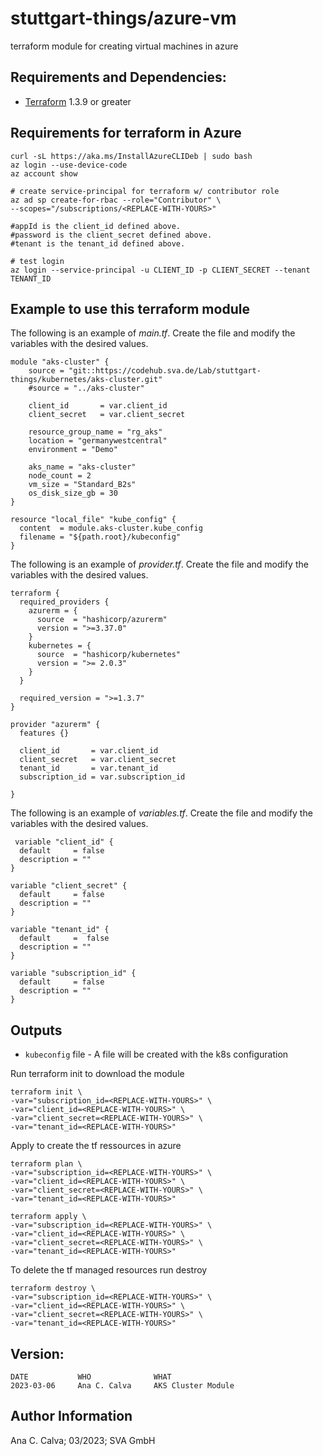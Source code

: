 # stuttgart-things/azure-vm

terraform module for creating virtual machines in azure

## Requirements and Dependencies:
- [Terraform](https://www.terraform.io/downloads.html) 1.3.9 or greater

## Requirements for terraform in Azure
```
curl -sL https://aka.ms/InstallAzureCLIDeb | sudo bash
az login --use-device-code
az account show

# create service-principal for terraform w/ contributor role
az ad sp create-for-rbac --role="Contributor" \
--scopes="/subscriptions/<REPLACE-WITH-YOURS>"

#appId is the client_id defined above.
#password is the client_secret defined above.
#tenant is the tenant_id defined above.

# test login
az login --service-principal -u CLIENT_ID -p CLIENT_SECRET --tenant TENANT_ID
```
## Example to use this terraform module

The following is an example of *main.tf*.  Create the file and modify the variables with the desired values.

```
module "aks-cluster" {
    source = "git::https://codehub.sva.de/Lab/stuttgart-things/kubernetes/aks-cluster.git"
    #source = "../aks-cluster"
    
    client_id       = var.client_id
    client_secret   = var.client_secret
    
    resource_group_name = "rg_aks"
    location = "germanywestcentral"
    environment = "Demo" 

    aks_name = "aks-cluster"
    node_count = 2
    vm_size = "Standard_B2s"
    os_disk_size_gb = 30
}

resource "local_file" "kube_config" {
  content  = module.aks-cluster.kube_config
  filename = "${path.root}/kubeconfig"
}

```
The following is an example of *provider.tf*.  Create the file and modify the variables with the desired values.

```
terraform {
  required_providers {
    azurerm = {
      source  = "hashicorp/azurerm"
      version = ">=3.37.0"
    }
    kubernetes = {
      source  = "hashicorp/kubernetes"
      version = ">= 2.0.3"
    }
  }
  
  required_version = ">=1.3.7"
}

provider "azurerm" {
  features {}

  client_id       = var.client_id
  client_secret   = var.client_secret
  tenant_id       = var.tenant_id
  subscription_id = var.subscription_id

}

```

The following is an example of *variables.tf*.  Create the file and modify the variables with the desired values.

```
 variable "client_id" {
  default     = false
  description = ""
}

variable "client_secret" {
  default     = false
  description = ""
}

variable "tenant_id" {
  default     =  false
  description = ""
}

variable "subscription_id" {
  default     = false
  description = ""
}

```
## Outputs
 - `kubeconfig` file - A file will be created with the k8s configuration


Run terraform init to download the module

```
terraform init \
-var="subscription_id=<REPLACE-WITH-YOURS>" \
-var="client_id=<REPLACE-WITH-YOURS>" \
-var="client_secret=<REPLACE-WITH-YOURS>" \
-var="tenant_id=<REPLACE-WITH-YOURS>"
```

Apply to create the tf ressources in azure

```
terraform plan \
-var="subscription_id=<REPLACE-WITH-YOURS>" \
-var="client_id=<REPLACE-WITH-YOURS>" \
-var="client_secret=<REPLACE-WITH-YOURS>" \
-var="tenant_id=<REPLACE-WITH-YOURS>"

terraform apply \
-var="subscription_id=<REPLACE-WITH-YOURS>" \
-var="client_id=<REPLACE-WITH-YOURS>" \
-var="client_secret=<REPLACE-WITH-YOURS>" \
-var="tenant_id=<REPLACE-WITH-YOURS>"
```

To delete the tf managed resources run destroy

```
terraform destroy \
-var="subscription_id=<REPLACE-WITH-YOURS>" \
-var="client_id=<REPLACE-WITH-YOURS>" \
-var="client_secret=<REPLACE-WITH-YOURS>" \
-var="tenant_id=<REPLACE-WITH-YOURS>"
```

## Version:
```
DATE           WHO              WHAT
2023-03-06     Ana C. Calva     AKS Cluster Module
```

Author Information
------------------

Ana C. Calva; 03/2023; SVA GmbH

